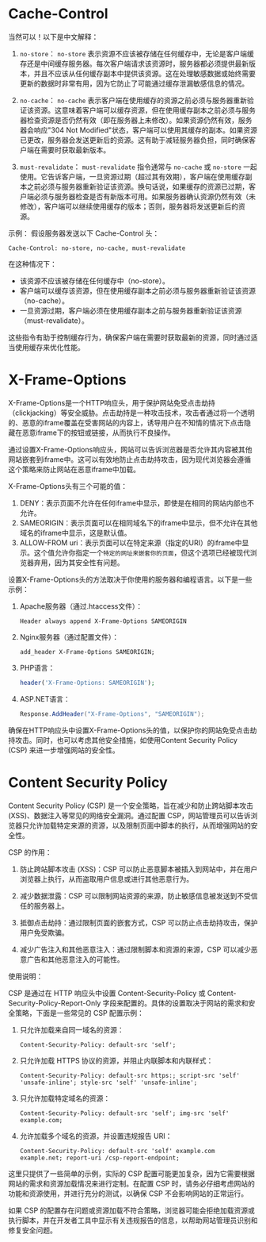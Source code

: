 # Cache-Control
当然可以！以下是中文解释：

1. `no-store`：
   `no-store` 表示资源不应该被存储在任何缓存中，无论是客户端缓存还是中间缓存服务器。每次客户端请求该资源时，服务器都必须提供最新版本，并且不应该从任何缓存副本中提供该资源。这在处理敏感数据或始终需要更新的数据时非常有用，因为它防止了可能通过缓存泄漏敏感信息的情况。

2. `no-cache`：
   `no-cache` 表示客户端在使用缓存的资源之前必须与服务器重新验证该资源。这意味着客户端可以缓存资源，但在使用缓存副本之前必须与服务器检查资源是否仍然有效（即在服务器上未修改）。如果资源仍然有效，服务器会响应"304 Not Modified"状态，客户端可以使用其缓存的副本。如果资源已更改，服务器会发送更新后的资源。这有助于减轻服务器负担，同时确保客户端在需要时获取最新版本。

3. `must-revalidate`：
   `must-revalidate` 指令通常与 `no-cache` 或 `no-store` 一起使用。它告诉客户端，一旦资源过期（超过其有效期），客户端在使用缓存副本之前必须与服务器重新验证该资源。换句话说，如果缓存的资源已过期，客户端必须与服务器检查是否有新版本可用。如果服务器确认资源仍然有效（未修改），客户端可以继续使用缓存的版本；否则，服务器将发送更新后的资源。

示例：
假设服务器发送以下 Cache-Control 头：

```
Cache-Control: no-store, no-cache, must-revalidate
```

在这种情况下：
- 该资源不应该被存储在任何缓存中（no-store）。
- 客户端可以缓存该资源，但在使用缓存副本之前必须与服务器重新验证该资源（no-cache）。
- 一旦资源过期，客户端必须在使用缓存副本之前与服务器重新验证该资源（must-revalidate）。

这些指令有助于控制缓存行为，确保客户端在需要时获取最新的资源，同时通过适当使用缓存来优化性能。

# X-Frame-Options
X-Frame-Options是一个HTTP响应头，用于保护网站免受点击劫持（clickjacking）等安全威胁。点击劫持是一种攻击技术，攻击者通过将一个透明的、恶意的iframe覆盖在受害网站的内容上，诱导用户在不知情的情况下点击隐藏在恶意iframe下的按钮或链接，从而执行不良操作。

通过设置X-Frame-Options响应头，网站可以告诉浏览器是否允许其内容被其他网站嵌套到iframe中。这可以有效地防止点击劫持攻击，因为现代浏览器会遵循这个策略来防止网站在恶意iframe中加载。

X-Frame-Options头有三个可能的值：

1. DENY：表示页面不允许在任何iframe中显示，即使是在相同的网站内部也不允许。
2. SAMEORIGIN：表示页面可以在相同域名下的iframe中显示，但不允许在其他域名的iframe中显示，这是默认值。
3. ALLOW-FROM uri：表示页面可以在特定来源（指定的URI）的iframe中显示。这个值允许你指定一个`特定的网址来嵌套你的页面`，但这个选项已经被现代浏览器弃用，因为其安全性有问题。

设置X-Frame-Options头的方法取决于你使用的服务器和编程语言。以下是一些示例：

1. Apache服务器（通过.htaccess文件）：
   ```
   Header always append X-Frame-Options SAMEORIGIN
   ```

2. Nginx服务器（通过配置文件）：
   ```
   add_header X-Frame-Options SAMEORIGIN;
   ```

3. PHP语言：
   ```php
   header('X-Frame-Options: SAMEORIGIN');
   ```

4. ASP.NET语言：
   ```csharp
   Response.AddHeader("X-Frame-Options", "SAMEORIGIN");
   ```

确保在HTTP响应头中设置X-Frame-Options头的值，以保护你的网站免受点击劫持攻击。同时，也可以考虑其他安全措施，如使用Content Security Policy (CSP) 来进一步增强网站的安全性。

# Content Security Policy
Content Security Policy (CSP) 是一个安全策略，旨在减少和防止跨站脚本攻击 (XSS)、数据注入等常见的网络安全漏洞。通过配置 CSP，网站管理员可以告诉浏览器只允许加载特定来源的资源，以及限制页面中脚本的执行，从而增强网站的安全性。

CSP 的作用：

1. 防止跨站脚本攻击 (XSS)：CSP 可以防止恶意脚本被插入到网站中，并在用户浏览器上执行，从而盗取用户信息或进行其他恶意行为。

2. 减少数据泄露：CSP 可以限制网站资源的来源，防止敏感信息被发送到不受信任的服务器上。

3. 抵御点击劫持：通过限制页面的嵌套方式，CSP 可以防止点击劫持攻击，保护用户免受欺骗。

4. 减少广告注入和其他恶意注入：通过限制脚本和资源的来源，CSP 可以减少恶意广告和其他恶意注入的可能性。

使用说明：

CSP 是通过在 HTTP 响应头中设置 Content-Security-Policy 或 Content-Security-Policy-Report-Only 字段来配置的。具体的设置取决于网站的需求和安全策略，下面是一些常见的 CSP 配置示例：

1. 只允许加载来自同一域名的资源：
   ```
   Content-Security-Policy: default-src 'self';
   ```

2. 只允许加载 HTTPS 协议的资源，并阻止内联脚本和内联样式：
   ```
   Content-Security-Policy: default-src https:; script-src 'self' 'unsafe-inline'; style-src 'self' 'unsafe-inline';
   ```

3. 只允许加载特定域名的资源：
   ```
   Content-Security-Policy: default-src 'self'; img-src 'self' example.com;
   ```

4. 允许加载多个域名的资源，并设置违规报告 URI：
   ```
   Content-Security-Policy: default-src 'self' example.com example.net; report-uri /csp-report-endpoint;
   ```

这里只提供了一些简单的示例，实际的 CSP 配置可能更加复杂，因为它需要根据网站的需求和资源加载情况来进行定制。在配置 CSP 时，请务必仔细考虑网站的功能和资源使用，并进行充分的测试，以确保 CSP 不会影响网站的正常运行。

如果 CSP 的配置存在问题或资源加载不符合策略，浏览器可能会拒绝加载资源或执行脚本，并在开发者工具中显示有关违规报告的信息，以帮助网站管理员识别和修复安全问题。
